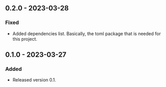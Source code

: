 ## 0.2.0 - 2023-03-28

### Fixed

- Added dependencies list. Basically, the toml package that is needed for this
project.

## 0.1.0 - 2023-03-27

### Added

- Released version 0.1.
